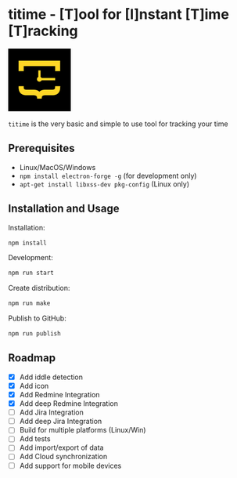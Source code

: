 # titime - [T]ool for [I]nstant [T]ime [T]racking

![Logo](./assets/source/icon.png)

`titime` is the very basic and simple to use tool for tracking your time

## Prerequisites

- Linux/MacOS/Windows
- `npm install electron-forge -g` (for development only)
- `apt-get install libxss-dev pkg-config` (Linux only)

## Installation and Usage

Installation:

```bash
npm install
```

Development:

```bash
npm run start
```

Create distribution:

```bash
npm run make
```

Publish to GitHub:

```bash
npm run publish
```

## Roadmap

- [x] Add iddle detection
- [x] Add icon
- [x] Add Redmine Integration
- [x] Add deep Redmine Integration
- [ ] Add Jira Integration
- [ ] Add deep Jira Integration
- [ ] Build for multiple platforms (Linux/Win)
- [ ] Add tests
- [ ] Add import/export of data
- [ ] Add Cloud synchronization
- [ ] Add support for mobile devices
